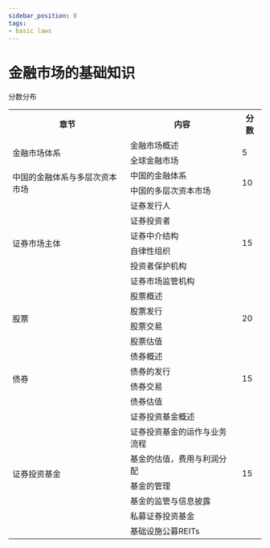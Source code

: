 ```yaml
---
sidebar_position: 0
tags:
- basic laws
---
```


# 金融市场的基础知识

分数分布

<table>
    <tr>
        <th>章节 </th><th>内容</th><th>分数</th>
    </tr>
    <tr>
        <td rowspan="2">金融市场体系</td><td>金融市场概述</td><td rowspan="2" >5</td>
    </tr>
    <tr>
        <td>全球金融市场</td>
    </tr>
    <tr>
        <td rowspan="2">中国的金融体系与多层次资本市场</td><td>中国的金融体系</td><td rowspan="2" >10</td>
    </tr>
    <tr>
        <td>中国的多层次资本市场</td>
    </tr>
    <tr>
        <td rowspan="6">证券市场主体</td><td>证券发行人</td><td rowspan="6" >15</td>
    </tr>
    <tr>
        <td>证券投资者</td>
    </tr>
    <tr>
        <td>证券中介结构</td>
    </tr>
    <tr>
        <td>自律性组织</td>
    </tr>
    <tr>
        <td>投资者保护机构</td>
    </tr>
    <tr>
        <td>证券市场监管机构</td>
    </tr>
    <tr>
        <td rowspan="4">股票</td><td>股票概述</td><td rowspan="4" >20</td>
    </tr>
    <tr>
        <td>股票发行</td>
    </tr>
    <tr>
        <td>股票交易</td>
    </tr>
    <tr>
        <td>股票估值</td>
    </tr>
    <tr>
        <td rowspan="4">债券</td><td>债券概述</td><td rowspan="4" >15</td>
    </tr>
    <tr>
        <td>债券的发行</td>
    </tr>
    <tr>
        <td>债券交易</td>
    </tr>
    <tr>
        <td>债券估值</td>
    </tr>
    <tr>
        <td rowspan="7">证券投资基金</td><td>证券投资基金概述</td><td rowspan="7" >15</td>
    </tr>
    <tr>
        <td>证券投资基金的运作与业务流程</td>
    </tr>
    <tr>
        <td>基金的估值，费用与利润分配</td>
    </tr>
    <tr>
        <td>基金的管理</td>
    </tr>
    <tr>
        <td>基金的监管与信息披露</td>
    </tr>
    <tr>
        <td>私募证券投资基金</td>
    </tr>
    <tr>
        <td>基础设施公募REITs</td>
    </tr>
</table>








